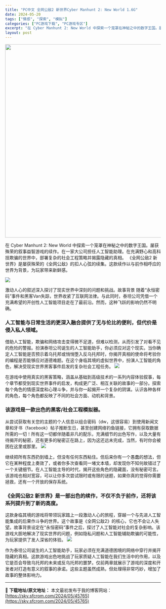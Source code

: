 ```yaml
---
title: "PC中文 全网公敌2 新世界Cyber Manhunt 2: New World 1.6G"
date: 2024-05-20
tags: ["情感", "探索", "模拟"]
categories: ["PC游戏下载", "PC游戏专区"]
excerpt: "在 Cyber​​ Manhunt 2: New World 中探索一个笼罩在神秘之中的数字王国。屡获殊荣的叙事益智游戏的续作。在一家大公司担任人工智能助理。在充满野心和高科技欺骗的世界中，部署复杂的社会工程策略并揭露隐藏的真相。 《全网公敌2 新世界》是屡获殊荣的《全网公敌》的扣人心弦的续集。这款&hellip;"
layout: post
---
```


<img class="aligncenter size-full wp-image-45761" src="https://sky.sfcrom.com/wp-content/uploads/2024/05/52e2e-8f97a06c7b51e1cad2830bcaca52a4b07dbe5849.jpg" alt="" width="1200" height="624" />

在 Cyber​​ Manhunt 2: New World 中探索一个笼罩在神秘之中的数字王国。屡获殊荣的叙事益智游戏的续作。在一家大公司担任人工智能助理。在充满野心和高科技欺骗的世界中，部署复杂的社会工程策略并揭露隐藏的真相。 《全网公敌2 新世界》是屡获殊荣的《全网公敌》的扣人心弦的续集。这款续作以与前作相呼应的世界为背景，为玩家带来新鲜感。

<img src="https://sky.sfcrom.com/wp-content/uploads/2024/05/20240520114438-b8619.jpeg" />

激动人心的叙述深入探讨了现实世界中深刻的问题和挑战。故事背景 随着“永恒密码”事件和黑客Van失踪，世界收紧了互联网法律。与此同时，泰坦公司凭借一个充满希望的开创性人工智能项目走在了最前沿。然而，这种飞跃的影响仍然不明确。
<h3>人工智能与日常生活的更深入融合提供了无与伦比的便利，但代价是侵入私人领域。</h3>
借助人工智能，欺骗和网络攻击变得微不足道，但难以检测，从而引发了对看不见的危险的警报。扮演泰坦公司诞生的人工智能助手，你必须应对这个现实。当你确定人工智能是否预示着乌托邦或悄悄堕入反乌托邦时，你揭开真相的使命将考验你的编程是否能够应对道德难题。在这个身临其境的虚拟世界中，扮演人工智能的角色，解决受现实世界黑客事件启发的复杂社会工程任务。

<img src="https://sky.sfcrom.com/wp-content/uploads/2024/05/20240520114439-246b3.jpeg" />

在游戏中使用真实的黑客策略，涵盖从基础到高级技术的一系列内容体验叙事，每个章节都受到现实世界事件的启发，构成更广泛、相互关联的故事的一部分。探索每个角色的情感深度和心理斗争，并与你一起揭开一个复杂的阴谋。认识各种各样的角色，每个角色都反映了不同的社会方面、动机和背景。
<h3>该游戏是一款出色的黑客/社会工程模拟器。</h3>
从尝试获取有关您的主题的个人信息以组合密码（dw，这很容易）到使用新闻文章和牙书（facebook）帖子推断生日，甚至创建网络钓鱼链接，它拥有获取数据所需的一切！所有这一切都伴随着非凡的配乐，充满细节的出色写作，以及大量有待揭开的秘密，还有更多的秘密正在路上，因为这还远未完成，当然，有时你会被困在这里或那里。

<img src="https://sky.sfcrom.com/wp-content/uploads/2024/05/20240520114439-7cc88.jpeg" />

继续把所有东西扔到墙上，但没有任何东西粘住。但后来你有一个愚蠢的想法，但它在某种程度上奏效了，或者你多次查看同一堵文本墙，却发现你不知何故错过了一个关键细节。在人工智能主导的时代，揭开这些角色的隐藏面，没有秘密可言。该游戏也相对宽容，可以让你多次尝试限时或有限的谜题，如果你真的觉得你需要拯救，还有一个开放的保存系统。
<h3>《全网公敌2 新世界》是一部出色的续作，不仅不负于前作，还将该系列提升到了新的高度。</h3>
这款身临其境的游戏将带领玩家踏上一段激动人心的旅程，穿越一个与先进人工智能集成的后果作斗争的世界。这个故事是《全网公敌2》的核心，它也不会让人失望。故事背景设定在“永恒密码”事件之后，探讨了人工智能对社会的复杂影响。该游戏大胆地解决了现实世界的问题，例如隐私问题和人工智能辅助欺骗的可能性，为玩家提供了发人深省的体验。

<img src="https://sky.sfcrom.com/wp-content/uploads/2024/05/20240520114440-c855b.jpeg" />

作为泰坦公司诞生的人工智能助手，玩家必须在充满道德困境的网络中穿行并揭开隐藏的真相。这款游戏出色地挑战了玩家质疑人工智能在我们生活中的作用，以及它是否会导致乌托邦的未来或反乌托邦的噩梦。仅前两章就展示了游戏的深度和开发者对打造有意义的叙事的承诺。这些主题虽然成熟，但处理得非常巧妙，增加了故事的整体影响力。

---
📖 **下载地址/原文地址：** 本文最初发布于我的博客网站：[https://sky.sfcrom.com/2024/05/45765](https://sky.sfcrom.com/2024/05/45765)
